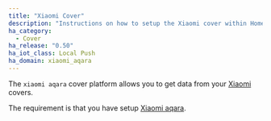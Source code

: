 ```yaml
---
title: "Xiaomi Cover"
description: "Instructions on how to setup the Xiaomi cover within Home Assistant."
ha_category:
  - Cover
ha_release: "0.50"
ha_iot_class: Local Push
ha_domain: xiaomi_aqara
---
```



The `xiaomi aqara` cover platform allows you to get data from your [Xiaomi](https://www.mi.com/en/) covers.

The requirement is that you have setup [Xiaomi aqara](/integrations/xiaomi_aqara/).
